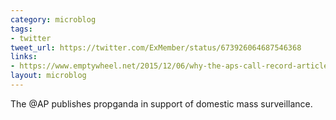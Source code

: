 ```yaml
---
category: microblog
tags:
- twitter
tweet_url: https://twitter.com/ExMember/status/673926064687546368
links:
- https://www.emptywheel.net/2015/12/06/why-the-aps-call-record-article-is-so-stupid/
layout: microblog
---
```

The @AP publishes propganda in support of domestic mass surveillance.

